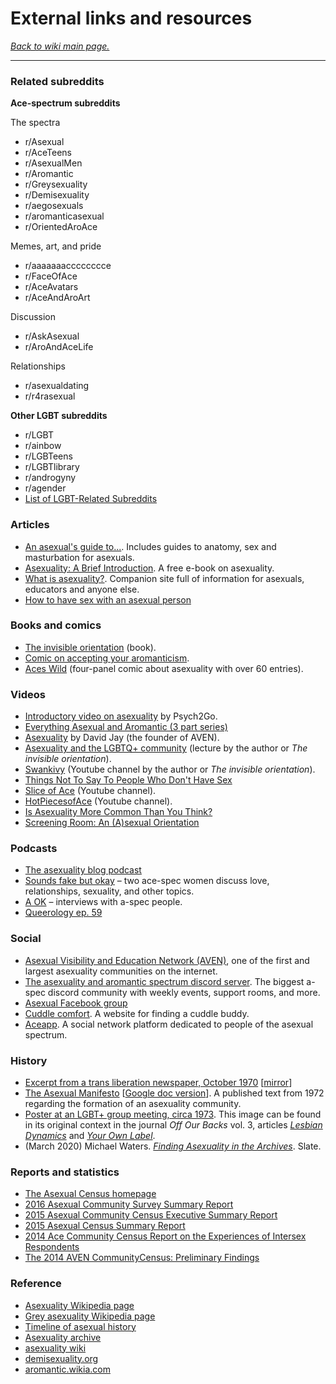 # External links and resources

[*Back to wiki main page.*](w/asexuality/index)

----------
### Related subreddits

**Ace-spectrum subreddits**

The spectra

* r/Asexual
* r/AceTeens
* r/AsexualMen
* r/Aromantic
* r/Greysexuality
* r/Demisexuality
* r/aegosexuals
* r/aromanticasexual
* r/OrientedAroAce

Memes, art, and pride

* r/aaaaaaacccccccce
* r/FaceOfAce
* r/AceAvatars
* r/AceAndAroArt

Discussion

* r/AskAsexual
* r/AroAndAceLife

Relationships

* r/asexualdating
* r/r4rasexual

**Other LGBT subreddits**

* r/LGBT
* r/ainbow
* r/LGBTeens
* r/LGBTlibrary
* r/androgyny
* r/agender
* [List of LGBT-Related Subreddits](w/lgbt/wiki/related)

### Articles
* [An asexual's guide to...](https://www.asexualityarchive.com/an-asexuals-guide-to/). Includes guides to anatomy, sex and masturbation for asexuals.
* [Asexuality: A Brief Introduction](https://www.asexualityarchive.com/book/). A free e-book on asexuality.
* [What is asexuality?](http://www.whatisasexuality.com/). Companion site full of information for asexuals, educators and anyone else.
* [How to have sex with an asexual person](https://prismaticentanglements.com/2012/03/28/how-to-have-sex-with-an-asexual-person/)

### Books and comics
* [The invisible orientation](http://juliesondradecker.com/?page_id=1767) (book).
* [Comic on accepting your aromanticism](https://narratively.com/how-i-learned-to-love-being-aromantic/).
* [Aces Wild](https://www.deviantart.com/sallyvinter/art/Aces-Wild-16-Facing-Entitlement-705063826) (four-panel comic about asexuality with over 60 entries).

### Videos
* [Introductory video on asexuality](https://www.youtube.com/watch?v=i14YMpKS_CY&amp;feature=youtu.be) by Psych2Go.
* [Everything Asexual and Aromantic (3 part series)](https://www.youtube.com/watch?v=tQVvVhe6EPc)
* [Asexuality](https://www.youtube.com/watch?v=VLI09O8bMkU) by David Jay (the founder of AVEN).
* [Asexuality and the LGBTQ+ community](https://www.youtube.com/watch?v=1KOeYH6ldgg) (lecture by the author or *The invisible orientation*).
* [Swankivy](https://www.youtube.com/user/swankivy/videos) (Youtube channel by the author or *The invisible orientation*).
* [Things Not To Say To People Who Don't Have Sex](https://www.youtube.com/watch?v=su6245yeIhI)
* [Slice of Ace](https://www.youtube.com/channel/UC3vDNqa_MMGI43NAO2C-JJw/videos) (Youtube channel).
* [HotPiecesofAce](https://www.youtube.com/user/HotPiecesofAce/featured) (Youtube channel).
* [Is Asexuality More Common Than You Think?](https://www.youtube.com/watch?v=mOZH8bJnohk)
* [Screening Room: An (A)sexual Orientation](https://www.youtube.com/watch?v=Qk74Gj5hXZI&amp;feature=youtu.be)

### Podcasts
* [The asexuality blog podcast](https://theasexualityblog.com/podcast)
* [Sounds fake but okay](https://podcasts.apple.com/us/podcast/sounds-fake-but-okay/id1266098697) – two ace-spec women discuss love, relationships, sexuality, and other topics.
* [A OK](https://podcasts.apple.com/us/podcast/a-ok/id1469541675) – interviews with a-spec people.
* [Queerology ep. 59](https://matthiasroberts.com/queerology/e59-bailey-brawner/)

### Social
* [Asexual Visibility and Education Network (AVEN)](http://asexuality.org/), one of the first and largest asexuality communities on the internet.
* [The asexuality and aromantic spectrum discord server](https://discord.gg/RBNVeQH). The biggest a-spec discord community with weekly events, support rooms, and more.
* [Asexual Facebook group](https://www.facebook.com/groups/2204641049/)
* [Cuddle comfort](http://www.cuddlecomfort.com/). A website for finding a cuddle buddy.
* [Aceapp](https://play.google.com/store/apps/details?id=xyz.purush.ace&amp;hl=en). A social network platform dedicated to people of the asexual spectrum.

### History
* [Excerpt from a trans liberation newspaper, October 1970](https://twitter.com/michaelwwaters/status/1134884208093159425?s=21) [[mirror](https://i.redd.it/vwg30imsmi531.jpg)]
* [The Asexual Manifesto](https://app.box.com/s/p7ngvv3iueaj0hk7xadkwd92af2zx4yz) [[Google doc version](https://docs.google.com/document/d/1r1RvxazYPpF2nM80WqytNnjanm3g3QEVZZn8l9VspOQ/edit)]. A published text from 1972 regarding the formation of an asexuality community.
* [Poster at an LGBT+ group meeting, circa 1973](https://www.reddit.com/r/asexuality/comments/b6ut0m/we_have_always_been_a_part_of_it/). This image can be found in its original context in the journal *Off Our Backs* vol. 3, articles [*Lesbian Dynamics*](https://www.jstor.org/stable/25783532?seq=1#page_scan_tab_contents) and [*Your Own Label*](https://www.jstor.org/stable/25771710?seq=1#page_scan_tab_contents).
* (March 2020) Michael Waters. [*Finding Asexuality in the Archives*](https://slate.com/human-interest/2020/03/asexuality-history-internet-identity-queer-archive.html#as-oil-cpc-custom-third-parties). Slate.


### Reports and statistics
* [The Asexual Census homepage](https://asexualcensus.wordpress.com/)
* [2016 Asexual Community Survey Summary Report](https://asexualcensus.files.wordpress.com/2018/11/2016_ace_community_survey_report.pdf)
* [2015 Asexual Community Census Executive Summary Report](https://asexualcensus.files.wordpress.com/2018/11/2015-ace-community-survey-executive-summary.pdf)
* [2015 Asexual Census Summary Report](https://asexualcensus.files.wordpress.com/2017/10/2015_ace_census_summary_report.pdf)
* [2014 Ace Community Census Report on the Experiences of Intersex Respondents](https://asexualcensus.wordpress.com/past-censuses/)
* [The 2014 AVEN CommunityCensus: Preliminary Findings](https://asexualcensus.files.wordpress.com/2014/11/2014censuspreliminaryreport.pdf)

### Reference
* [Asexuality Wikipedia page](http://en.wikipedia.org/wiki/Asexuality)
* [Grey asexuality Wikipedia page](https://en.wikipedia.org/wiki/Gray_asexuality)
* [Timeline of asexual history](https://en.wikipedia.org/wiki/Timeline_of_asexual_history)
* [Asexuality archive](https://www.asexualityarchive.com/)
* [asexuality wiki](http://wiki.asexuality.org/Main_Page)
* [demisexuality.org](http://demisexuality.org/)
* [aromantic.wikia.com](http://aromantic.wikia.com/)